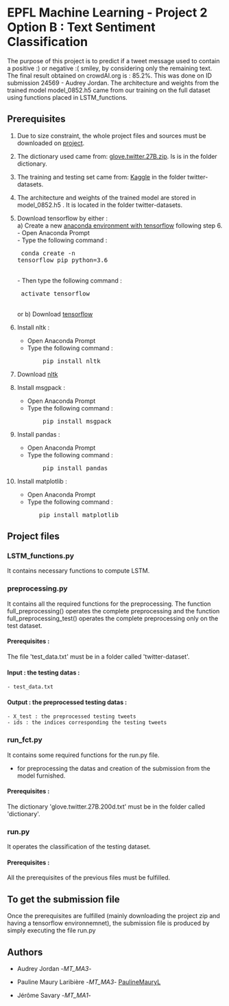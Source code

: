 # EPFL Machine Learning - Project 2 <br /> Option B : Text Sentiment Classification

The purpose of this project is to predict if a tweet message used to contain a positive :) or negative :( smiley, by considering only the remaining text.
The final result obtained on crowdAI.org is : 85.2\%. This was done on ID submission 24569 - Audrey Jordan.
The architecture and weights from the trained model model_0852.h5 came from our training on the full dataset using functions placed in LSTM_functions.

## Prerequisites

1) Due to size constraint, the whole project files and sources must be downloaded on [project](https://drive.google.com/drive/folders/1nVd8ASF_X13EjO-kLOER66-8Ro0VLhX6?usp=sharing).

2) The dictionary used came from: [glove.twitter.27B.zip](https://nlp.stanford.edu/projects/glove/). Is is in the folder dictionary.

3) The training and testing set came from: [Kaggle](https://www.crowdai.org/challenges/epfl-ml-text-classification/dataset_files) in the folder twitter-datasets. 

4) The architecture and weights of the trained model are stored in model_0852.h5 . It is located in the folder twitter-datasets. 

5) Download tensorflow by either : <br />
   a) Create a new [anaconda environment with tensorflow](https://towardsdatascience.com/setup-an-environment-for-machine-learning-and-deep-learning-with-anaconda-in-windows-5d7134a3db10) following step 6. <br />
       - Open Anaconda Prompt <br />
       - Type the following command :
       <pre>
             conda create -n tensorflow pip python=3.6 </pre> <br />
       - Then type the following command :
       <pre>
             activate tensorflow </pre> <br />
   or b) Download [tensorflow](https://www.tensorflow.org/install/)

6) Install nltk :
    - Open Anaconda Prompt
    - Type the following command : <br />
    <pre>
          pip install nltk </pre>
7) Download [nltk](https://www.nltk.org/data.html)

8) Install msgpack :
    - Open Anaconda Prompt
    - Type the following command : <br />
    <pre>
          pip install msgpack </pre>
    
9) Install pandas : 
    - Open Anaconda Prompt
    - Type the following command : <br />
    <pre>
          pip install pandas </pre>
      
10) Install matplotlib :
    - Open Anaconda Prompt
    - Type the following command : <br />
    <pre>
          pip install matplotlib </pre>
            
## Project files

### LSTM_functions.py
It contains necessary functions to compute LSTM.

### preprocessing.py
It contains all the required functions for the preprocessing. The function full_preprocessing() operates the complete preprocessing and the function full_preprocessing_test() operates the complete preprocessing only on the test dataset.

#### Prerequisites :
The file 'test_data.txt' must be in a folder called 'twitter-dataset'.

#### Input :  the testing datas :
    - test_data.txt
#### Output :  the preprocessed testing datas :
    - X_test : the preprocessed testing tweets
    - ids : the indices corresponding the testing tweets
                                 
### run_fct.py
It contains some required functions for the run.py file.
 - for preprocessing the datas and creation of the submission from the model furnished.

#### Prerequisites :
The dictionary 'glove.twitter.27B.200d.txt' must be in the folder called 'dictionary'.

### run.py
It operates the classification of the testing dataset.

#### Prerequisites :
All the prerequisites of the previous files must be fulfilled.

## To get the submission file

Once the prerequisites are fulfilled (mainly downloading the project zip and having a tensorflow environnemnet), the submission file is produced by simply executing the file run.py

## Authors

* Audrey Jordan -*MT_MA3*-

* Pauline Maury Laribière -*MT_MA3*- [PaulineMauryL](https://github.com/PaulineMauryL/ML2)

* Jérôme Savary -*MT_MA1*- 
